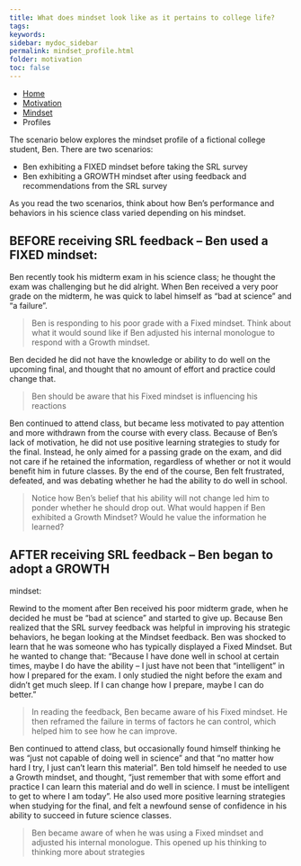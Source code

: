 ```yaml
---
title: What does mindset look like as it pertains to college life?
tags: 
keywords: 
sidebar: mydoc_sidebar
permalink: mindset_profile.html
folder: motivation
toc: false
---
```


<ul class="breadcrumb">
    <li><a href="index.html">Home</a></li>
    <li><a href="motivation_overview.html">Motivation</a></li>
    <li><a href="mindset.html">Mindset</a></li>
    <li class="active">Profiles</li>
</ul>

The scenario below explores the mindset profile of a fictional college
student, Ben. There are two scenarios:

* Ben exhibiting a FIXED mindset before taking the SRL survey
* Ben exhibiting a GROWTH mindset after using feedback and recommendations from the SRL survey

As you read the two scenarios, think about how Ben’s performance and behaviors in his science class varied depending on his mindset.

## **BEFORE** receiving SRL feedback – Ben used a **FIXED** mindset:

Ben recently took his midterm exam in his science class; he thought the exam was challenging but he did alright. When Ben received a very poor grade on the midterm, he was quick to label himself as “bad at science” and “a failure”.

> Ben is responding to his poor grade with a Fixed mindset. Think about what it would sound like if Ben adjusted his internal monologue to respond with a Growth mindset. 

Ben decided he did not have the knowledge or ability to do well on the upcoming final, and thought that no amount of effort and practice could change that.

> Ben should be aware that his Fixed mindset is influencing his reactions 

Ben continued to attend class, but became less motivated to pay attention and more withdrawn from the course with every class. Because of Ben’s lack of motivation, he did not use positive learning strategies to study for the final. Instead, he only aimed for a passing grade on the exam, and did not care if he retained the information, regardless of whether or not it would benefit him in future classes. By the end of the course, Ben felt frustrated, defeated, and was debating whether he had the ability to do well in school.

> Notice how Ben’s belief that his ability will not change led him to ponder whether he should drop out. What would happen if Ben exhibited a Growth Mindset? Would he value the information he learned?


## **AFTER** receiving SRL feedback – Ben began to adopt a **GROWTH**
mindset:

Rewind to the moment after Ben received his poor midterm grade, when he decided he must be “bad at science” and started to give up. Because Ben realized that the SRL survey feedback was helpful in improving his strategic behaviors, he began looking at the Mindset feedback. Ben was shocked to learn that he was someone who has typically displayed a Fixed Mindset. But he wanted to change that: “Because I have done well in school at certain times, maybe I do have the ability – I just have not been that “intelligent” in how I prepared for the exam. I only studied the night before the exam and didn’t get much sleep. If I can change how I prepare, maybe I can do better.”

> In reading the feedback, Ben became aware of his Fixed mindset. He then reframed the failure in terms of factors he can control, which helped him to see how he can improve.

Ben continued to attend class, but occasionally found himself thinking he was “just not capable of doing well in science” and that “no matter how hard I try, I just can’t learn this material”. Ben told himself he needed to use a Growth mindset, and thought, “just remember that with some effort and practice I can learn this material and do well in science. I must be intelligent to get to where I am today”. He also used more positive learning strategies when studying for the final, and felt a newfound sense of confidence in his ability to succeed in future science classes.

> Ben became aware of when he was using a Fixed mindset and adjusted his internal monologue. This opened up his thinking to thinking more about strategies
